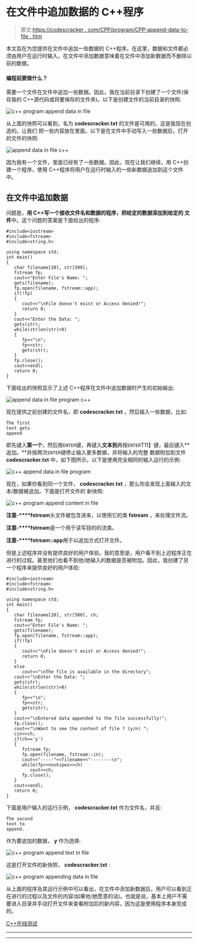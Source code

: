 # 在文件中追加数据的 C++程序

> 原文:[https://codescracker . com/CPP/program/CPP-append-data-to-file . htm](https://codescracker.com/cpp/program/cpp-append-data-to-file.htm)

本文旨在为您提供在文件中追加一些数据的 C++程序。在这里，数据和文件都必须由用户在运行时输入。在文件中添加数据意味着在文件中添加新数据而不删除以前的数据。

#### 编程前要做什么？

需要一个文件在文件中追加一些数据。因此，我在当前目录下创建了一个文件(保存我的 C++源代码或将要保存的文件夹)。以下是创建文件的当前目录的快照:

![c++ program append data in file](../Images/9f846aff9e42987dc1af9aa485e5e895.png)

从上面的快照可以看到，名为 **codescracker.txt** 的文件是可用的。这是我现在创造的。让我们 把一些内容放在里面。以下是在文件中手动写入一些数据后，打开的文件的快照:

![append data in file c++](../Images/bbb670d04f1a34bed29ec778cebcedcb.png)

因为我有一个文件，里面已经有了一些数据。因此，现在让我们继续，用 C++创建一个程序，使用 C++程序将用户在运行时输入的一些新数据追加到这个文件中。

## 在文件中追加数据

问题是，**用 C++写一个接收文件名和数据的程序，把给定的数据添加到给定的 文件**中。这个问题的答案是下面给出的程序:

```
#include<iostream>
#include<fstream>
#include<string.h>

using namespace std;
int main()
{
   char filename[20], str[500];
   fstream fp;
   cout<<"Enter File's Name: ";
   gets(filename);
   fp.open(filename, fstream::app);
   if(!fp)
   {
      cout<<"\nFile doesn't exist or Access denied!";
      return 0;
   }
   cout<<"Enter the Data: ";
   gets(str);
   while(strlen(str)>0)
   {
      fp<<"\n";
      fp<<str;
      gets(str);
   }
   fp.close();
   cout<<endl;
   return 0;
}
```

下面给出的快照显示了上述 C++程序在文件中追加数据时产生的初始输出:

![append data in file program c++](../Images/5e85315d8e2f298bd1c9218e9c86023d.png)

现在提供之前创建的文件名，即 **codescracker.txt** ，然后输入一些数据，比如:

```
The first
text gets
append
```

即先键入**第一个**，然后按`ENTER`键，再键入**文本到**再按`ENTER`T11】键，最后键入**追加。**并按两次`ENTER`键停止输入更多数据，并将输入的完整 数据附加到文件 **codescracker.txt** 中，如下图所示。以下是使用完全相同的输入运行的示例:

![c++ append data in file program](../Images/8ff08ad793ea48a51de9164625820a5a.png)

现在，如果你看到同一个文件， **codescracker.txt** ，那么你会发现上面输入的文本/数据被追加。下面是打开文件的 新快照:

![c++ program append content in file](../Images/973b162d12cfa1fe6e1414630a9b1f73.png)

**注意-****fstream**头文件被包含进来，以使用它的类 **fstream** ，来处理文件流。

**注意-****fstream**是一个用于读写目的的流类。

**注意-****fstream::app**用于以追加方式打开文件。

但是上述程序并没有提供良好的用户体验。我的意思是，用户看不到上述程序正在进行的过程。甚至他们也看不到他/她输入的数据是否被附加。因此，我创建了另一个程序来提供良好的用户体验:

```
#include<iostream>
#include<fstream>
#include<string.h>

using namespace std;
int main()
{
   char filename[20], str[500], ch;
   fstream fp;
   cout<<"Enter File's Name: ";
   gets(filename);
   fp.open(filename, fstream::app);
   if(!fp)
   {
      cout<<"\nFile doesn't exist or Access denied!";
      return 0;
   }
   else
      cout<<"\nThe file is available in the directory";
   cout<<"\nEnter the Data: ";
   gets(str);
   while(strlen(str)>0)
   {
      fp<<"\n";
      fp<<str;
      gets(str);
   }
   cout<<"\nEntered data appended to the file successfully!";
   fp.close();
   cout<<"\nWant to see the content of file ? (y/n) ";
   cin>>ch;
   if(ch=='y')
   {
      fstream fp;
      fp.open(filename, fstream::in);
      cout<<"-----"<<filename<<"--------\n";
      while(fp>>noskipws>>ch)
         cout<<ch;
      fp.close();
   }
   cout<<endl;
   return 0;
}
```

下面是用户输入的运行示例， **codescracker.txt** 作为文件名，并且:

```
The second
text to
append.
```

作为要追加的数据， **y** 作为选择:

![c++ program append text in file](../Images/19b84d95132795271af85c4d1ce6ddf7.png)

这是打开文件的新快照， **codescracker.txt** :

![c++ program appending data in file](../Images/13a3d1b247092eef9d035456396d5bd2.png)

从上面的程序及其运行示例中可以看出，在文件中添加新数据后，用户可以看到正在进行的过程以及文件的内容(如果他/她愿意的话)。也就是说，基本上用户不需要进入目录并手动打开文件来查看附加后的新内容，因为这是使用程序本身完成的。

[C++在线测试](/exam/showtest.php?subid=3)

* * *

* * *